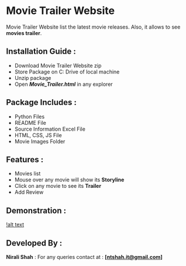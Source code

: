 # Movie Trailer Website
Movie Trailer Website list the latest movie releases. Also, it allows to see **movies trailer**.

## Installation Guide :
* Download Movie Trailer Website zip
* Store Package on C: Drive of local machine
* Unzip package
* Open _**Movie_Trailer.html**_ in any explorer

## Package Includes :
* Python Files
* README File
* Source Information Excel File
* HTML, CSS, JS File
* Movie Images Folder

## Features :
* Movies list
* Mouse over any movie will show its **Storyline**
* Click on any movie to see its **Trailer**
* Add Review 

## Demonstration : 
[!alt text](https://github.com/Nirali-Shah/Movie_Website_Trailer/blob/master/movie_poster/ScreenShot.png)

## Developed By :
**Nirali Shah** : For any queries contact at : **[ntshah.it@gmail.com]**
